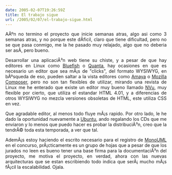 ```yaml
---
date: 2005-02-07T19:26:59Z
title: El trabajo sigue
url: /2005/02/07/el-trabajo-sigue.html
---
```


<div style="clear:both;"></div>
<p align="justify">AÃºn no termino el proyecto que inicie semanas atras, algo asi como 3 semanas atras, y no porque este dÃ­ficil, claro que tiene dificultad, pero no se que pasa conmigo, me la he pasado muy relajado, algo que no deberia ser asÃ­, pero bueno.</p>
<p align="justify">Desarrollar una aplicaciÃ³n web tiene su chiste, y a pesar de que hay editores en Linux como <a href="http://bluefish.openoffice.nl/">Bluefish</a> o <a href="http://quanta.sourceforge.net/">Quanta</a>, hay ocasiones en que es necesario un editor que sea mÃ¡s de "clicks", del formato WYSIWYG, en bÃºsqueda de eso, pueden saltar a la vista editores como <a href="http://www.w3.org/Amaya/">Amaya</a> o <a href="http://www.mozilla.org/">Mozilla Composer</a>, pero no son tan flexibles de utilizar, mirando una revista de Linux me he enterado que existe un editor muy bueno llamado <a href="http://www.nvu.com/">NVu</a>, muy flexible por cierto, que utiliza el estandar HTML 4.01, y a diferencias de otros WYSIWYG no mezcla versiones obsoletas de HTML, este utiliza CSS en vez.</p>
<p align="justify">Que agradable editor, al menos todo fluye mÃ¡s rapido. Por otro lado, le he dado la oportunidad nuevamente a <a href="http://www.ubuntulinux.org">Ubuntu</a>, ando regalando los CDs que me enviaron y lo menos que puedo hacer es probar la distribuciÃ³n, creo que la tendrÃ© toda esta temporada, a ver que tal.</p>
<p align="justify">AdemÃ¡s estoy haciendo el escrito necesario para el registro de <a href="http://monouml.sf.net">MonoUML</a> en el concurso, prÃ¡cticamente es un grupo de hojas que a pesar de que los jurados no leen es bueno tener una base firma para la documentaciÃ³n del proyecto, me motiva el proyecto, en verdad, ahora con las nuevas arquitecturas que se estan escribiendo todo indica que serÃ¡ mucho mÃ¡s fÃ¡cil la escalabilidad. Ojala.</p>
<div style="clear:both; padding-bottom: 0.25em;"></div>
